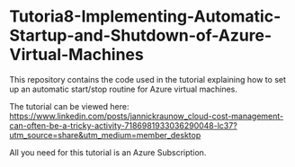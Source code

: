 # Tutoria8-Implementing-Automatic-Startup-and-Shutdown-of-Azure-Virtual-Machines

This repository contains the code used in the tutorial explaining how to set up an automatic start/stop routine for Azure virtual machines.

The tutorial can be viewed here: https://www.linkedin.com/posts/jannickraunow_cloud-cost-management-can-often-be-a-tricky-activity-7186981933036290048-lc37?utm_source=share&utm_medium=member_desktop

All you need for this tutorial is an Azure Subscription.
